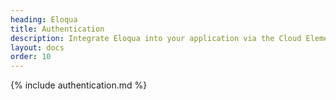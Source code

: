 ```yaml
---
heading: Eloqua
title: Authentication
description: Integrate Eloqua into your application via the Cloud Elements APIs.
layout: docs
order: 10
---
```


{% include authentication.md %}
